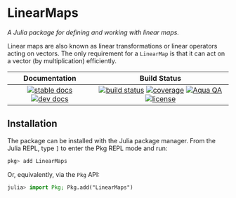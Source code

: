 # LinearMaps

*A Julia package for defining and working with linear maps.*

Linear maps are also known as linear transformations or linear operators acting on vectors.
The only requirement for a `LinearMap` is that it can act on a vector (by multiplication) efficiently.

| **Documentation**                                                               | **Build Status**                                                                                |
|:-------------------------------------------------------------------------------:|:-----------------------------------------------------------------------------------------------:|
| [![stable docs][docs-stable-img]][docs-stable-url] [![dev docs][docs-dev-img]][docs-dev-url] | [![build status][build-img]][build-url] [![coverage][codecov-img]][codecov-url] [![Aqua QA][aqua-img]][aqua-url] [![license][license-img]][license-url] |

## Installation

The package can be installed with the Julia package manager.
From the Julia REPL, type `]` to enter the Pkg REPL mode and run:

```julia
pkg> add LinearMaps
```

Or, equivalently, via the `Pkg` API:

```julia
julia> import Pkg; Pkg.add("LinearMaps")
```

[docs-dev-img]: https://img.shields.io/badge/docs-dev-blue.svg
[docs-dev-url]: https://JuliaLinearAlgebra.github.io/LinearMaps.jl/dev

[docs-stable-img]: https://img.shields.io/badge/docs-stable-blue.svg
[docs-stable-url]: https://JuliaLinearAlgebra.github.io/LinearMaps.jl/stable

[build-img]: https://github.com/JuliaLinearAlgebra/LinearMaps.jl/workflows/CI/badge.svg?branch=master
[build-url]: https://github.com/JuliaLinearAlgebra/LinearMaps.jl/actions?query=workflow%3ACI+branch%3Amaster

[codecov-img]: http://codecov.io/github/JuliaLinearAlgebra/LinearMaps.jl/coverage.svg?branch=master
[codecov-url]: http://codecov.io/github/JuliaLinearAlgebra/LinearMaps.jl?branch=master

[license-img]: http://img.shields.io/badge/license-MIT-brightgreen.svg?style=flat
[license-url]: LICENSE.md

[aqua-img]: https://img.shields.io/badge/Aqua.jl-%F0%9F%8C%A2-aqua.svg
[aqua-url]: https://github.com/JuliaTesting/Aqua.jl
